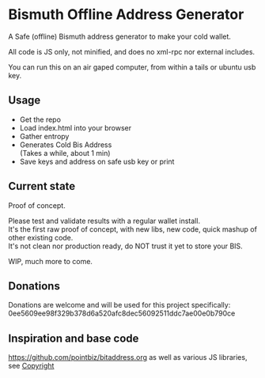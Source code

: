 # Bismuth Offline Address Generator

A Safe (offline) Bismuth address generator to make your cold wallet.  

All code is JS only, not minified, and does no xml-rpc nor external includes.  

You can run this on an air gaped computer, from within a tails or ubuntu usb key.

## Usage

- Get the repo
- Load index.html into your browser
- Gather entropy
- Generates Cold Bis Address  
  (Takes a while, about 1 min)
- Save keys and address on safe usb key or print


## Current state

Proof of concept.  

Please test and validate results with a regular wallet install.  
It's the first raw proof of concept, with new libs, new code, quick mashup of other existing code.  
It's not clean nor production ready, do NOT trust it yet to store your BIS.  

WIP, much more to come.

## Donations

Donations are welcome and will be used for this project specifically: 0ee5609ee98f329b378d6a520afc8dec56092511ddc7ae00e0b790ce

## Inspiration and base code

https://github.com/pointbiz/bitaddress.org
as well as various JS libraries, see [Copyright](../copyright.md)
